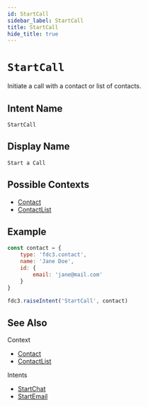 ```yaml
---
id: StartCall
sidebar_label: StartCall
title: StartCall
hide_title: true
---
```

# `StartCall`

Initiate a call with a contact or list of contacts.

## Intent Name

`StartCall`

## Display Name

`Start a Call`

## Possible Contexts

- [Contact](../../context/ref/Contact)
- [ContactList](../../context/ref/ContactList)

## Example

```js
const contact = {
    type: 'fdc3.contact',
    name: 'Jane Doe',
    id: {
        email: 'jane@mail.com'
    }
}

fdc3.raiseIntent('StartCall', contact)
```

## See Also

Context

- [Contact](../../context/ref/Contact)
- [ContactList](../../context/ref/ContactList)

Intents

- [StartChat](StartChat)
- [StartEmail](StartEmail)
